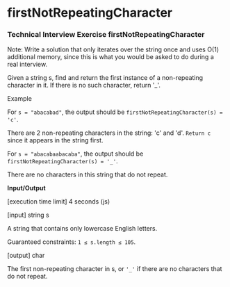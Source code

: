 # firstNotRepeatingCharacter
### Technical Interview Exercise firstNotRepeatingCharacter

Note: Write a solution that only iterates over the string once and uses O(1) additional memory, since this is what you would be asked to do during a real interview.

Given a string s, find and return the first instance of a non-repeating character in it. If there is no such character, return '_'.

Example

For `s = "abacabad"`, the output should be
`firstNotRepeatingCharacter(s) = 'c'`.

There are 2 non-repeating characters in the string: 'c' and 'd'. `Return c` since it appears in the string first.

For `s = "abacabaabacaba"`, the output should be
`firstNotRepeatingCharacter(s) = '_'`.

There are no characters in this string that do not repeat.

**Input/Output**

[execution time limit] 4 seconds (js)

[input] string s

A string that contains only lowercase English letters.

Guaranteed constraints:
`1 ≤ s.length ≤ 105`.

[output] char

The first non-repeating character in s, or `'_'` if there are no characters that do not repeat.